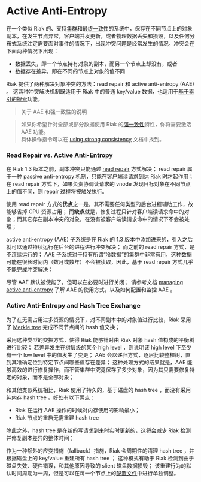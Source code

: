 


# Active Anti-Entropy


在一个类似 Riak 的、支持[集群](http://docs.basho.com/riak/2.1.3/theory/concepts/Clusters/)和[最终一致性](http://docs.basho.com/riak/2.1.3/theory/concepts/Eventual-Consistency/)的系统中，保存在不同节点上的对象副本，在发生节点异常，客户端并发更新，或者物理数据丢失和损毁，以及任何分布式系统注定需要面对事件的情况下，出现冲突问题是经常发生的情况。冲突会在下面两种情况下出现：

- 数据丢失，即一个节点持有对象的副本，而另一个节点上却没有，或者
- 数据存在差异，即在不同的节点上对象的值不同

Riak 提供了两种解决对象冲突的方法：read repair 和 active anti-entropy (AAE) 。
这两种冲突解决机制既适用于 Riak 中的普通 key/value 数据，也适用于[基于索引的搜索](http://docs.basho.com/riak/2.1.3/dev/advanced/search/#indexes)功能。


> 关于 AAE 和强一致性的说明

> 如果你希望针对全部或部分数据使用 Riak 的[强一致性](http://docs.basho.com/riak/2.1.3/theory/concepts/strong-consistency/)特性，你将需要激活 AAE 功能。    
> 具体操作指令可以在 [using strong consistency](http://docs.basho.com/riak/2.1.3/dev/advanced/strong-consistency/) 文档中找到。


### Read Repair vs. Active Anti-Entropy

在 Riak 1.3 版本之前，副本冲突只能通过 [read repair](http://docs.basho.com/riak/2.1.3/theory/concepts/glossary/#read-repair) 方式解决；
read repair 属于一种 passive anti-entropy 机制，只能在客户端读请求到达 Riak 时才起作用；
在 read repair 方式下，如果负责协调读请求的 vnode 发现目标对象在不同节点上的值不同，则 repair 过程将被触发执行。

使用 read repair 方式的**优点**之一是，其不需要任何类型的后台进程辅助工作，故能够省掉 CPU 资源占用；
而**缺点**就是，修复过程只针对客户端读请求命中的对象；而其它存在副本冲突的对象，在没有被客户端读请求命中的情况下不会被处理；

active anti-entropy (AAE) 子系统是在 Riak 的 1.3 版本中添加进来的，引入之后就可以通过持续运行在后台的进程进行冲突解决；
而之前的 read repair 方式，是不连续运行的；
AAE 子系统对于持有所谓“冷数据”的集群中非常有用，这种数据可能在很长时间内（数月或数年）不会被读取，因此，基于 read repair 方式几乎不能完成冲突解决；

尽管 AAE 默认被使能了，但可以在必要时进行关闭；
请参考文档 [managing active anti-entropy](http://docs.basho.com/riak/2.1.3/ops/advanced/aae/) 了解 AAE 的使用方式，以及如何配置和监控 AAE 。

### Active Anti-Entropy and Hash Tree Exchange

为了在无需占用过多资源的情况下，对不同副本中的对象值进行比较，Riak 采用了 [Merkle tree](https://en.wikipedia.org/wiki/Merkle_tree) 完成不同节点间的 hash 值交换；

采用这种类型的交换方式，使得 Riak 能够针对由 Riak 对象 hash 值构成的平衡树进行比较；
若差异发生在树层级的某个 high level ，则说明该 high level 下至少有一个 low level 中的值发生了变更；
AAE 会以递归方式，逐层比较整棵树，直到其准确定位到特定节点间哪些值存在差异；
这种处理方式的结果就是，AAE 能够高效的进行修复操作，而不管集群中究竟保存了多少对象，因为其只需要修复特定的对象，而不是全部对象；

和其他类似系统相比，Riak 使用了持久的，基于磁盘的 hash tree ，而没有采用纯内存 hash tree 。好处有以下两点：

- Riak 在运行 AAE 操作的时候对内存使用的影响最小；
- Riak 节点的重启无需重建 hash tree

除此之外，hash tree 是在新的写请求到来时实时更新的，这将会减少 Riak 检测并修复副本差异的整体时间；

作为一种额外的应变措施（fallback）措施，Riak 会周期性的清理 hash tree ，并根据磁盘上的 key/value 重建所有 hash tree ；
这种模式有助于 Riak 检测到由于磁盘失效、硬件错误，和其他原因导致的 slient 磁盘数据损毁；
该重建行为的默认时间周期为一周，但是可以在每一个节点上的[配置文件](http://docs.basho.com/riak/2.1.3/ops/advanced/configs/configuration-files/#active-anti-entropy)中进行单独调整。